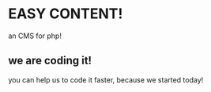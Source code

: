 # EASY CONTENT!
an CMS for php!
## we are coding it!
you can help us to code it faster,
because we started today!
